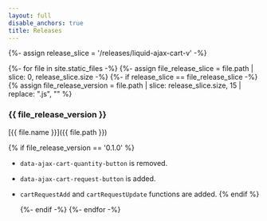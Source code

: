 ```yaml
---
layout: full
disable_anchors: true
title: Releases
---
```


{%- assign release_slice = '/releases/liquid-ajax-cart-v' -%}

{%- for file in site.static_files -%}
	{%- assign file_release_slice = file.path | slice: 0, release_slice.size -%}
	{%- if release_slice == file_release_slice -%}
		{% assign file_release_version = file.path | slice: release_slice.size, 15 | replace: ".js", "" %}
		
### {{ file_release_version }}
[{{ file.name }}]({{ file.path }})

{% if file_release_version == '0.1.0' %}
* `data-ajax-cart-quantity-button` is removed.
* `data-ajax-cart-request-button` is added.
* `cartRequestAdd` and `cartRequestUpdate` functions are added.
{% endif %}

	{%- endif -%}
{%- endfor -%}
